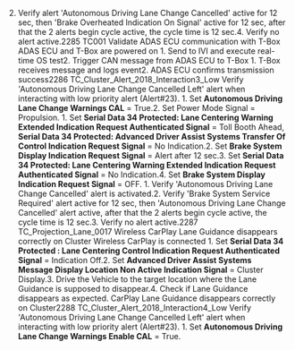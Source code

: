 2. Verify alert 'Autonomous Driving Lane Change Cancelled' active for 12 sec, then 'Brake Overheated Indication On Signal' active for 12 sec, after that the 2 alerts begin cycle active, the cycle time is 12 sec.4. Verify no alert active.2285 TC001 Validate ADAS ECU communication with T-Box ADAS ECU and T-Box are powered on 1. Send to IVI and execute real-time OS test2. Trigger CAN message from ADAS ECU to T-Box 1. T-Box receives message and logs event2. ADAS ECU confirms transmission success2286 TC_Cluster_Alert_2018_Interaction3_Low Verify 'Autonomous Driving Lane Change Cancelled Left' alert when interacting with low priority alert (Alert#23). 1. Set **Autonomous Driving Lane Change Warnings CAL** = True.2. Set Power Mode Signal = Propulsion. 1. Set **Serial Data 34 Protected: Lane Centering Warning Extended Indication Request Authenticated Signal** = Toll Booth Ahead, **Serial Data 34 Protected: Advanced Driver Assist Systems Transfer Of Control Indication Request Signal** = No Indication.2. Set **Brake System Display Indication Request Signal** = Alert after 12 sec.3. Set **Serial Data 34 Protected: Lane Centering Warning Extended Indication Request Authenticated Signal** = No Indication.4. Set **Brake System Display Indication Request Signal** = OFF. 1. Verify 'Autonomous Driving Lane Change Cancelled' alert is activated.2. Verify 'Brake System Service Required' alert active for 12 sec, then 'Autonomous Driving Lane Change Cancelled' alert active, after that the 2 alerts begin cycle active, the cycle time is 12 sec.3. Verify no alert active.2287 TC_Projection_Lane_0017 Wireless CarPlay Lane Guidance disappears correctly on Cluster Wireless CarPlay is connected 1. Set **Serial Data 34 Protected : Lane Centering Control Indication Request Authenticated Signal** = Indication Off.2. Set **Advanced Driver Assist Systems Message Display Location Non Active Indication Signal** = Cluster Display.3. Drive the Vehicle to the target location where the Lane Guidance is supposed to disappear.4. Check if Lane Guidance disappears as expected. CarPlay Lane Guidance disappears correctly on Cluster2288 TC_Cluster_Alert_2018_Interaction4_Low Verify 'Autonomous Driving Lane Change Cancelled Left' alert when interacting with low priority alert (Alert#23). 1. Set **Autonomous Driving Lane Change Warnings Enable CAL** = True.